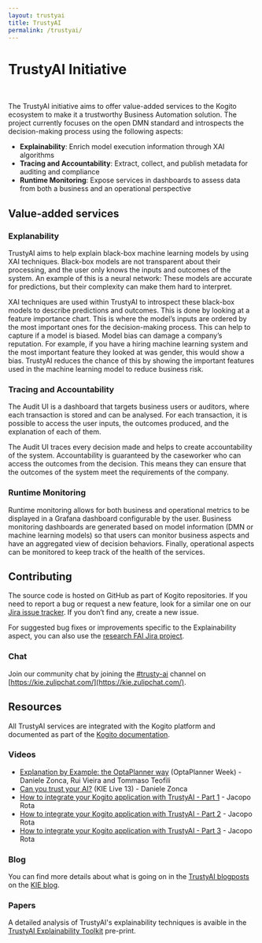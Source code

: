 ```yaml
---
layout: trustyai
title: TrustyAI
permalink: /trustyai/
---
```


# TrustyAI Initiative
<br/>

The TrustyAI initiative aims to offer value-added services to the Kogito ecosystem to make it a trustworthy Business Automation solution. The project currently focuses on the open DMN standard and introspects the decision-making process using the following aspects:

- **Explainability**: Enrich model execution information through XAI algorithms
- **Tracing and Accountability**: Extract, collect, and publish metadata for auditing and compliance
- **Runtime Monitoring**: Expose services in dashboards to assess data from both a business and an operational perspective

## Value-added services

### Explanability
TrustyAI aims to help explain black-box machine learning models by using XAI techniques. 
Black-box models are not transparent about their processing, and the user only knows the inputs and outcomes of the system. 
An example of this is a neural network: These models are accurate for predictions, but their complexity can make them hard to interpret. 

XAI techniques are used within TrustyAI to introspect these black-box models to describe predictions and outcomes. 
This is done by looking at a feature importance chart. This is where the model’s inputs are ordered by the most important ones for the decision-making process. 
This can help to capture if a model is biased. Model bias can damage a company’s reputation. 
For example, if you have a hiring machine learning system and the most important feature they looked at was gender, this would show a bias. 
TrustyAI reduces the chance of this by showing the important features used in the machine learning model to reduce business risk.

### Tracing and Accountability
The Audit UI is a dashboard that targets business users or auditors, where each transaction is stored and can be analysed. 
For each transaction, it is possible to access the user inputs, the outcomes produced, and the explanation of each of them. 

The Audit UI traces every decision made and helps to create accountability of the system. 
Accountability is guaranteed by the caseworker who can access the outcomes from the decision. 
This means they can ensure that the outcomes of the system meet the requirements of the company.

### Runtime Monitoring
Runtime monitoring allows for both business and operational metrics to be displayed in a Grafana dashboard configurable by the user. 
Business monitoring dashboards are generated based on model information (DMN or machine learning models) so that users can monitor business aspects and have an aggregated view of decision behaviors. 
Finally, operational aspects can be monitored to keep track of the health of the services.


## Contributing

The source code is hosted on GitHub as part of Kogito repositories. If you need to report a bug or request a new feature, look for a similar one on our [Jira issue tracker](https://issues.jboss.org/projects/KOGITO). If you don’t find any, create a new issue.

For suggested bug fixes or improvements specific to the Explainability aspect, you can also use the [research FAI Jira project](https://issues.jboss.org/projects/FAI).

### Chat

Join our community chat by joining the [#trusty-ai](https://kie.zulipchat.com/#narrow/stream/232681-trusty-ai) channel on [https://kie.zulipchat.com/](https://kie.zulipchat.com/).

## Resources

All TrustyAI services are integrated with the Kogito platform and documented as part of the [Kogito documentation](https://docs.jboss.org/kogito/release/latest/html_single/).

### Videos

- [Explanation by Example: the OptaPlanner way](https://youtu.be/4H3U6xyCgMI) (OptaPlanner Week) - Daniele Zonca, Rui Vieira and Tommaso Teofili
- [Can you trust your AI?](https://youtu.be/HdEwp2RhG7w) (KIE Live 13) - Daniele Zonca
- [How to integrate your Kogito application with TrustyAI - Part 1](https://youtu.be/exbOCrq8gJE) - Jacopo Rota
- [How to integrate your Kogito application with TrustyAI - Part 2](https://youtu.be/DtY5aWSYWfU) - Jacopo Rota
- [How to integrate your Kogito application with TrustyAI - Part 3](https://youtu.be/8xoqDerWY2s) - Jacopo Rota

### Blog

You can find more details about what is going on in the [TrustyAI blogposts](https://blog.kie.org/all?s=trusty) on the [KIE blog](https://blog.kie.org/).

### Papers

A detailed analysis of TrustyAI's explainability techniques is avaible in the [TrustyAI Explainability Toolkit](https://arxiv.org/abs/2104.12717) pre-print.
